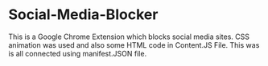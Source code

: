# Social-Media-Blocker
This is a Google Chrome Extension which blocks social media sites. CSS animation was used and also some HTML code in Content.JS File. This was is all connected using manifest.JSON file.
